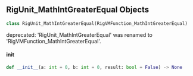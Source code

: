 ## RigUnit_MathIntGreaterEqual Objects

```python
class RigUnit_MathIntGreaterEqual(RigVMFunction_MathIntGreaterEqual)
```

deprecated: 'RigUnit_MathIntGreaterEqual' was renamed to 'RigVMFunction_MathIntGreaterEqual'.

<a id="unreal.RigUnit_MathIntGreaterEqual.__init__"></a>

#### __init__

```python
def __init__(a: int = 0, b: int = 0, result: bool = False) -> None
```

<a id="unreal.RigVMFunction_MathIntLessEqual"></a>